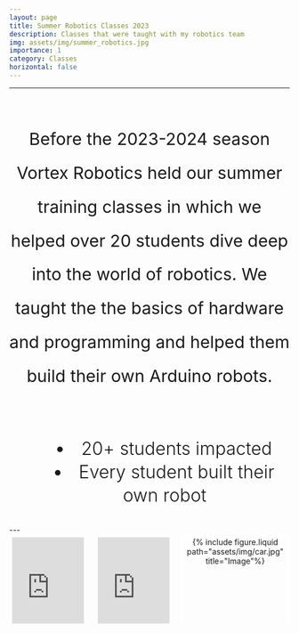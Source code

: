```yaml
---
layout: page
title: Summer Robotics Classes 2023
description: Classes that were taught with my robotics team
img: assets/img/summer_robotics.jpg
importance: 1
category: Classes
horizontal: false
---
```


---

<!-- Text -->
<br>
<div class="text">
    <p>
    Before the 2023-2024 season Vortex Robotics held our summer training classes in which we helped over 20 students dive deep into the world of robotics. We taught the the basics of hardware and programming and helped them build their own Arduino robots.
    </p>
</div>
<br>
<div class="impact">
    <ul class="list">
    <li>20+ students impacted</li>
    <li>Every student built their own robot</li>
    </ul>
</div>
---

<!-- Videos and Image -->
<div class="row">
    <div class="column">
       <iframe class="YT-Video" src="https://www.youtube.com/embed/IedSfH3mgZM?si=ek6li3rMu9OrlLWJ" title="YouTube video player" frameborder="0" allow="accelerometer; autoplay; clipboard-write; encrypted-media; gyroscope; picture-in-picture; web-share" referrerpolicy="strict-origin-when-cross-origin" allowfullscreen></iframe>
    </div>
    <div class="column">
       <iframe class="YT-Video" src="https://www.youtube.com/embed/P2rGLv6b-vA?si=mNARLK98CMUx7-6w" title="YouTube video player" frameborder="0" allow="accelerometer; autoplay; clipboard-write; encrypted-media; gyroscope; picture-in-picture; web-share" referrerpolicy="strict-origin-when-cross-origin" allowfullscreen></iframe>
    </div>
    <div class="column">
        <div class="image">
            {% include figure.liquid path="assets/img/car.jpg" title="Image"%}
        </div>
    </div>
</div>




<!-- Styles -->
<style>

    .row {
        display: flex;
        flex-direction: row;
        justify-content: center;
        /* align-items: center; */
        gap: 20px; /*Optional: Adds space between the columns */
    }

    .column {
        flex: 1;
        text-align: center;
    }

    .column iframe, .column img {
        max-width: 100%;
    }
 
   .YT-Video {
        position: relative;
        width: 100%; /* Adjust the width as needed */
        height: 100%; /* Adjust the height to leave space for the description */       
        border: 5px solid white; /* Add a white border */
    }

    /* Description Text */
    .text {
        font-size: 1.9rem;
        line-height: 200%;
        text-align: center;
        display: block
    }
    .impact {
        text-align: center;
        list-style-position: inside;
        line-height: 300%;
        display: block
    }
    .impact .list {
        text-align: center;
        font-size: 2rem;
        font-weight: 300;
        display: inline-block
    }
    .image {
        max-width: 100%;
        height: 100%;
        border: 5px solid white; /* Add a white border */

    }

</style>
